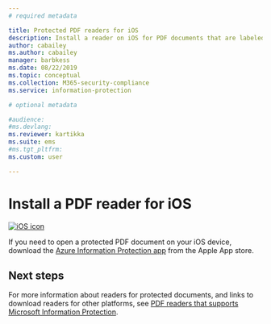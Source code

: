 ```yaml
---
# required metadata

title: Protected PDF readers for iOS
description: Install a reader on iOS for PDF documents that are labeled for classification and protection
author: cabailey
ms.author: cabailey
manager: barbkess
ms.date: 08/22/2019
ms.topic: conceptual
ms.collection: M365-security-compliance
ms.service: information-protection

# optional metadata

#audience:
#ms.devlang:
ms.reviewer: kartikka
ms.suite: ems
#ms.tgt_pltfrm:
ms.custom: user

---
```


# Install a PDF reader for iOS

[![iOS icon](../media/develop/ios-icon.png)](https://go.microsoft.com/fwlink/?LinkId=325338)

If you need to open a protected PDF document on your iOS device, download the [Azure Information Protection app](https://go.microsoft.com/fwlink/?LinkId=325338) from the Apple App store.

## Next steps

For more information about readers for protected documents, and links to download readers for other platforms, see [PDF readers that supports Microsoft Information Protection](protected-pdf-readers.md).

